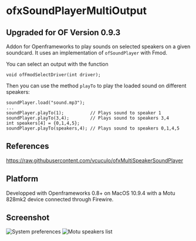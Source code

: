 ofxSoundPlayerMultiOutput
=========================

## Upgraded for OF Version 0.9.3

Addon for Openframeworks to play sounds on selected speakers on a given soundcard. It uses an implementation of `ofSoundPlayer` with Fmod.

You can select an output with the function 

    void ofFmodSelectDriver(int driver);

Then you can use the method `playTo` to play the loaded sound on different speakers:

	soundPlayer.load("sound.mp3");
	...
	soundPlayer.playTo(1); 			// Plays sound to speaker 1
	soundPlayer.playTo(3,4); 		// Plays sound to speakers 3,4
	int speakers[4] = {0,1,4,5};	
	soundPlayer.playTo(speakers,4); // Plays sound to speakers 0,1,4,5


## References
https://raw.githubusercontent.com/vcuculo/ofxMultiSpeakerSoundPlayer

## Platform
Developped with Openframeworks 0.8+ on MacOS 10.9.4 with a Motu 828mk2 device connected through Firewire.

## Screenshot
![System preferences](http://v3ga.github.io/Images/ofxSoundPlayerMultiOutput/ofxSoundPlayerMultiOutput_System_preferences.png)
![Motu speakers list](http://v3ga.github.io/Images/ofxSoundPlayerMultiOutput/ofxSoundPlayerMultiOutput_Soundcard_MOTU_outputs.png)
